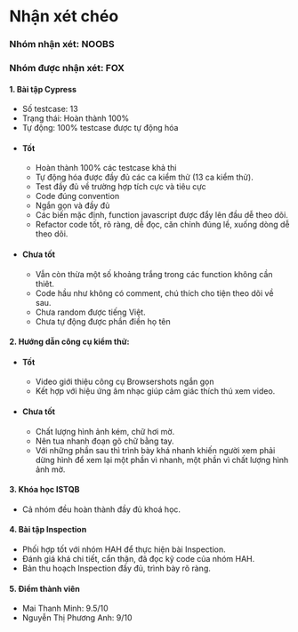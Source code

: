 # Nhận xét chéo
### Nhóm nhận xét: NOOBS
### Nhóm được nhận xét: FOX

#### 1. Bài tập Cypress
* Số testcase: 13
* Trạng thái: Hoàn thành 100%
* Tự động: 100% testcase được tự động hóa
* #### Tốt
   * Hoàn thành 100% các testcase khả thi
   * Tự động hóa được đầy đủ các ca kiểm thử (13 ca kiểm thử).
   * Test đầy đủ về trường hợp tích cực và tiêu cực
   * Code đúng convention
   * Ngắn gọn và đầy đủ
   * Các biến mặc định, function javascript được đẩy lên đầu dễ theo dõi.
   * Refactor code tốt, rõ ràng, dễ đọc, căn chỉnh đúng lề, xuống dòng dễ theo dõi.
* #### Chưa tốt
   * Vẫn còn thừa một số khoảng trắng trong các function không cần thiêt.
   * Code hầu như không có comment, chú thích cho tiện theo dõi về sau.
   * Chưa random được tiếng Việt.
   * Chưa tự động được phần điền họ tên
#### 2. Hướng dẫn công cụ kiểm thử:
* #### Tốt
  * Video giới thiệu công cụ Browsershots ngắn gọn
  * Kết hợp với hiệu ứng âm nhạc giúp cảm giác thích thú xem video.
* #### Chưa tốt
  * Chất lượng hình ảnh kém, chữ hơi mờ.
  * Nên tua nhanh đoạn gõ chữ bằng tay.
  * Với những phần sau thì trình bày khá nhanh khiến người xem phải dừng hình để xem lại một phần vì nhanh, một phần vì chất lượng hình ảnh mờ.
#### 3. Khóa học ISTQB
* Cả nhóm đều hoàn thành đầy đủ khoá học.

#### 4. Bài tập Inspection
* Phối hợp tốt với nhóm HAH để thực hiện bài Inspection.
* Đánh giá khá chi tiết, cẩn thận, đã đọc kỹ code của nhóm HAH.
* Bản thu hoạch Inspection đầy đủ, trình bày rõ ràng.

#### 5. Điểm thành viên
* Mai Thanh Minh: 9.5/10
* Nguyễn Thị Phương Anh: 9/10